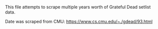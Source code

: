 This file attempts to scrape multiple years worth of Grateful Dead setlist data.

Date was scraped from CMU: https://www.cs.cmu.edu/~./gdead/93.html
